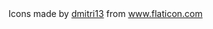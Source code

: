 <div>Icons made by <a href="" title="dmitri13">dmitri13</a> from <a href="https://www.flaticon.com/" title="Flaticon">www.flaticon.com</a></div>
